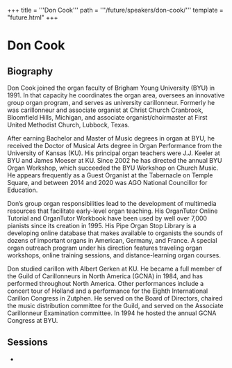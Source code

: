 +++
title = '''Don Cook'''
path = '''/future/speakers/don-cook/'''
template = "future.html"
+++

<h1>Don Cook</h1>
<h2>Biography</h2>
<p>Don Cook joined the organ faculty of Brigham Young University (BYU) in 1991. In that capacity he coordinates the organ area, oversees an innovative group organ program, and serves as university carillonneur. Formerly he was carillonneur and associate organist at Christ Church Cranbrook, Bloomfield Hills, Michigan, and associate organist/choirmaster at First United Methodist Church, Lubbock, Texas.  

After earning Bachelor and Master of Music degrees in organ at BYU, he received the Doctor of Musical Arts degree in Organ Performance from the University of Kansas (KU). His principal organ teachers were J.J. Keeler at BYU and James Moeser at KU. Since 2002 he has directed the annual BYU Organ Workshop, which succeeded the BYU Workshop on Church Music. He appears frequently as a Guest Organist at the Tabernacle on Temple Square, and between 2014 and 2020 was AGO National Councillor for Education.

Don’s group organ responsibilities lead to the development of multimedia resources that facilitate early-level organ teaching. His OrganTutor Online Tutorial and OrganTutor Workbook have been used by well over 7,000 pianists since its creation in 1995. His Pipe Organ Stop Library is a developing online database that makes available to organists the sounds of dozens of important organs in American, Germany, and France. A special organ outreach program under his direction features traveling organ workshops, online training sessions, and distance-learning organ courses. 

Don studied carillon with Albert Gerken at KU. He became a full member of the Guild of Carillonneurs in North America (GCNA) in 1984, and has performed throughout North America. Other performances include a concert tour of Holland and a performance for the Eighth International Carillon Congress in Zutphen. He served on the Board of Directors, chaired the music distribution committee for the Guild, and served on the Associate Carillonneur Examination committee. In 1994 he hosted the annual GCNA Congress at BYU.</p>
<h2>Sessions</h2>
<ul><li><bound method Session.link of Session(data=SessionData(session_description='Learn how to find and compare sound files of historic and important organ stops and combinations\r\n\r\nOrganists and organ builders are keenly interested in the way that individual stops contribute to a combination, and in comparing characteristic combinations from organ to organ. The relationship between the 8- and 4-foot principals on each division, for example, helps define an organ’s very nature. Comparing the full principal choruses within and between organs sheds even more light.\r\n\r\nFor the research behind this presentation, historic and modern organs were selected from builders in Germany (Schnitger, Silbermann, Trost, Ladegast, Vleugels), France (Cavaille-Coll, Clicquot) and America (Hook, Aeolean-Skinner, Fisk, Letourneau, Schoenstein). Good-quality recordings of a C-major arpeggio played on every stop were made from a central seat in the audience. Also, the same four bars of music were recorded on common combinations, and each mixture was played chromatically from bottom to top. These recordings are now available free online on the Pipe Organ Stop Library.\r\n\r\nMany interesting details emerge from side-by-side hearings of sound clips and from line graphs of the intensity (volume) levels from bottom to top of each stop. During the workshop we will discuss and hear some of the most compelling of these comparisons. Using the Library in this manner can be of great value to organists as they register their pieces, and to organ builders and voicers as they create their instruments.', session_end_date_time=datetime.datetime(2024, 6, 30, 13, 0), session_name='The New Pipe Organ Stop Library', session_start_date_time=datetime.datetime(2024, 6, 30, 12, 0), session_stub='391CEC64-8705-4AE0-B892-D82A08A484E5', speaker_category=['Organist'], speakers=['5CD9F62D-7803-4200-BD2D-8E08F236D146'], timezone_name='Pacific Time', updated_date=datetime.date(2023, 9, 4)), updated=False, deleted=False)></li>

